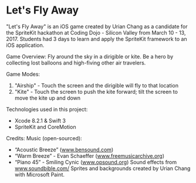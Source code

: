 # Let's Fly Away

"Let's Fly Away" is an iOS game created by Urian Chang as a candidate for the SpriteKit hackathon at Coding Dojo - Silicon Valley from March 10 - 13, 2017. Students had 3 days to learn and apply the SpriteKit framework to an iOS application.

Game Overview:
  Fly around the sky in a dirigible or kite. Be a hero by collecting lost balloons and high-fiving other air travelers.

Game Modes:
  1. "Airship" - Touch the screen and the dirigible will fly to that location
  2. "Kite" - Touch the screen to push the kite forward; tilt the screen to move the kite up and down

Technologies used in this project:
  * Xcode 8.2.1 & Swift 3
  * SpriteKit and CoreMotion

Credits:
Music (open-sourced):
  * “Acoustic Breeze” (www.bensound.com)
  * “Warm Breeze” - Evan Schaeffer (www.freemusicarchive.org)
  * “Piano 45” - Smiling Cynic (www.opsound.org)
Sound effects from www.soundbible.com/
Sprites and backgrounds created by Urian Chang with Microsoft Paint.
